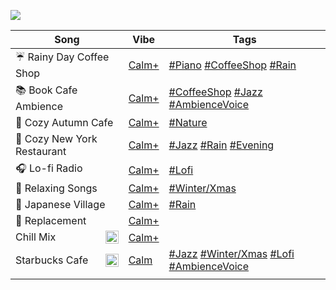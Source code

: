 ![](https://github.com/joanafonsogomes/AmbienceSongs/blob/main/Images/header.JPG)

| **Song**                                                                                                                                     | **Vibe**                                                                                         | **Tags**                                                                                                                                                                                                                                                                                                                                                                                                   |
|----------------------------------------------------------------------------------------------------------------------------------------------|--------------------------------------------------------------------------------------------------|------------------------------------------------------------------------------------------------------------------------------------------------------------------------------------------------------------------------------------------------------------------------------------------------------------------------------------------------------------------------------------------------------------|
| :umbrella: Rainy Day Coffee Shop                                                                                                             | [Calm+](https://github.com/joanafonsogomes/AmbienceSongs/tree/main/Ambience_mds/Types/1_Calm%2B) | [#Piano](https://github.com/joanafonsogomes/AmbienceSongs/tree/main/Ambience_mds/Tags/Piano) [#CoffeeShop](https://github.com/joanafonsogomes/AmbienceSongs/tree/main/Ambience_mds/Tags/CoffeeShop) [#Rain](https://github.com/joanafonsogomes/AmbienceSongs/tree/main/Ambience_mds/Tags/Rain)                                                                                                             |
| :books: Book Cafe Ambience                                                                                                                   | [Calm+](https://github.com/joanafonsogomes/AmbienceSongs/tree/main/Ambience_mds/Types/1_Calm%2B) | [#CoffeeShop](https://github.com/joanafonsogomes/AmbienceSongs/tree/main/Ambience_mds/Tags/CoffeeShop) [#Jazz](https://github.com/joanafonsogomes/AmbienceSongs/tree/main/Ambience_mds/Tags/Jazz) [#AmbienceVoice](https://github.com/joanafonsogomes/AmbienceSongs/tree/main/Ambience_mds/Tags/AmbienceVoice)                                                                                             |
| :fallen_leaf: Cozy Autumn Cafe                                                                                                               | [Calm+](https://github.com/joanafonsogomes/AmbienceSongs/tree/main/Ambience_mds/Types/1_Calm%2B) | [#Nature](https://github.com/joanafonsogomes/AmbienceSongs/tree/main/Ambience_mds/Tags/Nature)                                                                                                                                                                                                                                                                                                             |
| :wine_glass: Cozy New York Restaurant                                                                                                        | [Calm+](https://github.com/joanafonsogomes/AmbienceSongs/tree/main/Ambience_mds/Types/1_Calm%2B) | [#Jazz](https://github.com/joanafonsogomes/AmbienceSongs/tree/main/Ambience_mds/Tags/Jazz) [#Rain](https://github.com/joanafonsogomes/AmbienceSongs/tree/main/Ambience_mds/Tags/Rain) [#Evening](https://github.com/joanafonsogomes/AmbienceSongs/tree/main/Ambience_mds/Tags/Evening)                                                                                                                     |
| :headphones: Lo-fi Radio                                                                                                                     | [Calm+](https://github.com/joanafonsogomes/AmbienceSongs/tree/main/Ambience_mds/Types/1_Calm%2B) | [#Lofi](https://github.com/joanafonsogomes/AmbienceSongs/tree/main/Ambience_mds/Tags/Lofi)                                                                                                                                                                                                                                                                                                                 |
| :christmas_tree: Relaxing Songs                                                                                                              | [Calm+](https://github.com/joanafonsogomes/AmbienceSongs/tree/main/Ambience_mds/Types/1_Calm%2B) | [#Winter/Xmas](https://github.com/joanafonsogomes/AmbienceSongs/tree/main/Ambience_mds/Tags/WinterXmas)                                                                                                                                                                                                                                                                                                    |
| :cherry_blossom: Japanese Village                                                                                                            | [Calm+](https://github.com/joanafonsogomes/AmbienceSongs/tree/main/Ambience_mds/Types/1_Calm%2B) | [#Rain](https://github.com/joanafonsogomes/AmbienceSongs/tree/main/Ambience_mds/Tags/Rain)                                                                                                                                                                                                                                                                                                                 |
| :ear_of_rice: Replacement                                                                                                                    | [Calm+](https://github.com/joanafonsogomes/AmbienceSongs/tree/main/Ambience_mds/Types/1_Calm%2B) |                                                                                                                                                                                                                                                                                                                                                                                                            |
| <img style="float: right"  width="21" src="https://github.com/joanafonsogomes/AmbienceSongs/blob/main/Images/chill-emoji.png"> Chill Mix     | [Calm+](https://github.com/joanafonsogomes/AmbienceSongs/tree/main/Ambience_mds/Types/1_Calm%2B) |                                                                                                                                                                                                                                                                                                                                                                                                            |
| <img style="float: right"  width="21" src="https://github.com/joanafonsogomes/AmbienceSongs/blob/main/Images/starbucks2.png"> Starbucks Cafe | [Calm](https://github.com/joanafonsogomes/AmbienceSongs/tree/main/Ambience_mds/Types/2_Calm)     | [#Jazz](https://github.com/joanafonsogomes/AmbienceSongs/tree/main/Ambience_mds/Tags/Jazz) [#Winter/Xmas](https://github.com/joanafonsogomes/AmbienceSongs/tree/main/Ambience_mds/Tags/WinterXmas) [#Lofi](https://github.com/joanafonsogomes/AmbienceSongs/tree/main/Ambience_mds/Tags/Lofi) [#AmbienceVoice](https://github.com/joanafonsogomes/AmbienceSongs/tree/main/Ambience_mds/Tags/AmbienceVoice) |
|                                                                                                                                              |                                                                                                  |                                                                                                                                                                                                                                                                                                                                                                                                            |
